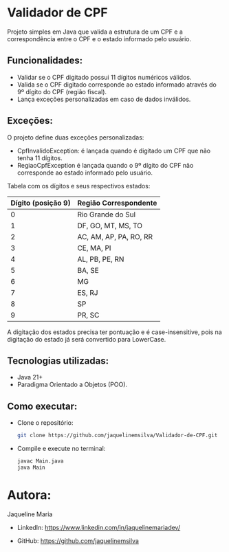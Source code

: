 # Validador de CPF

Projeto simples em Java que valida a estrutura de um CPF e a correspondência entre o CPF e o estado informado pelo usuário.

## Funcionalidades:

- Validar se o CPF digitado possui 11 dígitos numéricos válidos.
- Valida se o CPF digitado corresponde ao estado informado através do 9º dígito do CPF (região fiscal).
- Lança exceções personalizadas em caso de dados inválidos.

## Exceções:

O projeto define duas exceções personalizadas:

- CpfInvalidoException: é lançada quando é digitado um CPF que não tenha 11 dígitos.
- RegiaoCpfException é lançada quando o 9º dígito do CPF não corresponde ao estado informado pelo usuário.

Tabela com os dígitos e seus respectivos estados:

| Dígito (posição 9) | Região Correspondente |
|--------------------|------------------------|
| 0                  | Rio Grande do Sul      |
| 1                  | DF, GO, MT, MS, TO     |
| 2                  | AC, AM, AP, PA, RO, RR |
| 3                  | CE, MA, PI             |
| 4                  | AL, PB, PE, RN         |
| 5                  | BA, SE                 |
| 6                  | MG                     |
| 7                  | ES, RJ                 |
| 8                  | SP                     |
| 9                  | PR, SC                 |

A digitação dos estados precisa ter pontuação e é case-insensitive, pois na digitação do estado já será convertido para LowerCase.

## Tecnologias utilizadas:

- Java 21+
- Paradigma Orientado a Objetos (POO).

## Como executar:

- Clone o repositório:
   ```bash
   git clone https://github.com/jaquelinemsilva/Validador-de-CPF.git

- Compile e execute no terminal:
  ```bash
  javac Main.java
  java Main

# Autora:

Jaqueline Maria

- LinkedIn: https://www.linkedin.com/in/jaquelinemariadev/

- GitHub: https://github.com/jaquelinemsilva


